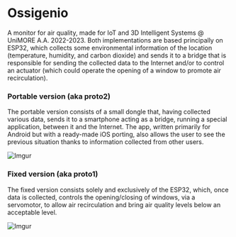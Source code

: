 # Ossigenio
A monitor for air quality, made for IoT and 3D Intelligent Systems @ UniMORE A.A. 2022-2023.
Both implementations are based principally on ESP32, which collects some environmental information of the location (temperature, humidity, and carbon dioxide) and sends it to a bridge that is responsible for sending the collected data to the Internet and/or to control an actuator (which could operate the opening of a window to promote air recirculation). 

### Portable version (aka proto2)
The portable version consists of a small dongle that, having collected various data, sends it to a smartphone acting as a bridge, running a special application, between it and the Internet.
The app, written primarily for Android but with a ready-made iOS porting, also allows the user to see the previous situation thanks to information collected from other users.

![Imgur](https://user-images.githubusercontent.com/4050967/214251875-95307e63-219d-483b-baf8-008ece1dbdb0.jpg)


### Fixed version (aka proto1)
The fixed version consists solely and exclusively of the ESP32, which, once data is collected, controls the opening/closing of windows, via a servomotor, to allow air recirculation and bring air quality levels below an acceptable level.

![Imgur](https://user-images.githubusercontent.com/4050967/214252089-7a0dd76d-0b9c-47e1-b565-18e969a560d7.jpg)
